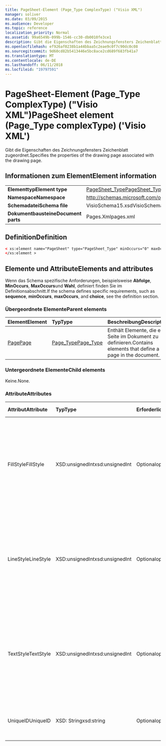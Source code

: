 ```yaml
---
title: PageSheet-Element (Page_Type ComplexType) ("Visio XML")
manager: soliver
ms.date: 03/09/2015
ms.audience: Developer
ms.topic: reference
localization_priority: Normal
ms.assetid: 99a6549b-099b-1546-cc30-db0010fe3ce1
description: Gibt die Eigenschaften des Zeichnungsfensters Zeichenblatt zugeordnet.
ms.openlocfilehash: ef926af0238b1a44bbaa5c2eae9c0f7c90dc0c08
ms.sourcegitcommit: 9d60cd82b5413446e5bc8ace2cd689f683fb41a7
ms.translationtype: MT
ms.contentlocale: de-DE
ms.lasthandoff: 06/11/2018
ms.locfileid: "19797591"
---
```

# <a name="pagesheet-element-pagetype-complextype-visio-xml"></a><span data-ttu-id="0b88f-103">PageSheet-Element (Page_Type ComplexType) ("Visio XML")</span><span class="sxs-lookup"><span data-stu-id="0b88f-103">PageSheet element (Page_Type complexType) ('Visio XML')</span></span>

<span data-ttu-id="0b88f-104">Gibt die Eigenschaften des Zeichnungsfensters Zeichenblatt zugeordnet.</span><span class="sxs-lookup"><span data-stu-id="0b88f-104">Specifies the properties of the drawing page associated with the drawing page.</span></span>
  
## <a name="element-information"></a><span data-ttu-id="0b88f-105">Informationen zum Element</span><span class="sxs-lookup"><span data-stu-id="0b88f-105">Element information</span></span>

|||
|:-----|:-----|
|<span data-ttu-id="0b88f-106">**Elementtyp**</span><span class="sxs-lookup"><span data-stu-id="0b88f-106">**Element type**</span></span> <br/> |[<span data-ttu-id="0b88f-107">PageSheet_Type</span><span class="sxs-lookup"><span data-stu-id="0b88f-107">PageSheet_Type</span></span>](pagesheet_type-complextypevisio-xml.md) <br/> |
|<span data-ttu-id="0b88f-108">**Namespace**</span><span class="sxs-lookup"><span data-stu-id="0b88f-108">**Namespace**</span></span> <br/> |http://schemas.microsoft.com/office/visio/2012/main  <br/> |
|<span data-ttu-id="0b88f-109">**Schemadatei**</span><span class="sxs-lookup"><span data-stu-id="0b88f-109">**Schema file**</span></span> <br/> |<span data-ttu-id="0b88f-110">VisioSchema15.xsd</span><span class="sxs-lookup"><span data-stu-id="0b88f-110">VisioSchema15.xsd</span></span>  <br/> |
|<span data-ttu-id="0b88f-111">**Dokumentbausteine**</span><span class="sxs-lookup"><span data-stu-id="0b88f-111">**Document parts**</span></span> <br/> |<span data-ttu-id="0b88f-112">Pages.Xml</span><span class="sxs-lookup"><span data-stu-id="0b88f-112">pages.xml</span></span>  <br/> |
   
## <a name="definition"></a><span data-ttu-id="0b88f-113">Definition</span><span class="sxs-lookup"><span data-stu-id="0b88f-113">Definition</span></span>

```XML
< xs:element name="PageSheet" type="PageSheet_Type" minOccurs="0" maxOccurs="1" >
</xs:element > 
```

## <a name="elements-and-attributes"></a><span data-ttu-id="0b88f-114">Elemente und Attribute</span><span class="sxs-lookup"><span data-stu-id="0b88f-114">Elements and attributes</span></span>

<span data-ttu-id="0b88f-115">Wenn das Schema spezifische Anforderungen, beispielsweise **Abfolge**, **MinOccurs**, **MaxOccurs**und **Wahl**, definiert finden Sie im Definitionsabschnitt.</span><span class="sxs-lookup"><span data-stu-id="0b88f-115">If the schema defines specific requirements, such as **sequence**, **minOccurs**, **maxOccurs**, and **choice**, see the definition section.</span></span> 
  
### <a name="parent-elements"></a><span data-ttu-id="0b88f-116">Übergeordnete Elemente</span><span class="sxs-lookup"><span data-stu-id="0b88f-116">Parent elements</span></span>

|<span data-ttu-id="0b88f-117">**Element**</span><span class="sxs-lookup"><span data-stu-id="0b88f-117">**Element**</span></span>|<span data-ttu-id="0b88f-118">**Typ**</span><span class="sxs-lookup"><span data-stu-id="0b88f-118">**Type**</span></span>|<span data-ttu-id="0b88f-119">**Beschreibung**</span><span class="sxs-lookup"><span data-stu-id="0b88f-119">**Description**</span></span>|
|:-----|:-----|:-----|
|[<span data-ttu-id="0b88f-120">Page</span><span class="sxs-lookup"><span data-stu-id="0b88f-120">Page</span></span>](page-element-pages_type-complextypevisio-xml.md) <br/> |[<span data-ttu-id="0b88f-121">Page_Type</span><span class="sxs-lookup"><span data-stu-id="0b88f-121">Page_Type</span></span>](page_type-complextypevisio-xml.md) <br/> |<span data-ttu-id="0b88f-122">Enthält Elemente, die eine Seite im Dokument zu definieren.</span><span class="sxs-lookup"><span data-stu-id="0b88f-122">Contains elements that define a page in the document.</span></span>  <br/> |
   
### <a name="child-elements"></a><span data-ttu-id="0b88f-123">Untergeordnete Elemente</span><span class="sxs-lookup"><span data-stu-id="0b88f-123">Child elements</span></span>

<span data-ttu-id="0b88f-124">Keine.</span><span class="sxs-lookup"><span data-stu-id="0b88f-124">None.</span></span>
  
### <a name="attributes"></a><span data-ttu-id="0b88f-125">Attribute</span><span class="sxs-lookup"><span data-stu-id="0b88f-125">Attributes</span></span>

|<span data-ttu-id="0b88f-126">**Attribut**</span><span class="sxs-lookup"><span data-stu-id="0b88f-126">**Attribute**</span></span>|<span data-ttu-id="0b88f-127">**Typ**</span><span class="sxs-lookup"><span data-stu-id="0b88f-127">**Type**</span></span>|<span data-ttu-id="0b88f-128">**Erforderlich**</span><span class="sxs-lookup"><span data-stu-id="0b88f-128">**Required**</span></span>|<span data-ttu-id="0b88f-129">**Beschreibung**</span><span class="sxs-lookup"><span data-stu-id="0b88f-129">**Description**</span></span>|<span data-ttu-id="0b88f-130">**Mögliche Werte**</span><span class="sxs-lookup"><span data-stu-id="0b88f-130">**Possible values**</span></span>|
|:-----|:-----|:-----|:-----|:-----|
|<span data-ttu-id="0b88f-131">FillStyle</span><span class="sxs-lookup"><span data-stu-id="0b88f-131">FillStyle</span></span>  <br/> |<span data-ttu-id="0b88f-132">XSD:unsignedInt</span><span class="sxs-lookup"><span data-stu-id="0b88f-132">xsd:unsignedInt</span></span>  <br/> |<span data-ttu-id="0b88f-133">Optional</span><span class="sxs-lookup"><span data-stu-id="0b88f-133">optional</span></span>  <br/> |<span data-ttu-id="0b88f-134">Gibt die ID des Stylesheets von der Füllung Formatierung geerbt.</span><span class="sxs-lookup"><span data-stu-id="0b88f-134">Specifies the ID of the style sheet from which to inherit fill formatting.</span></span> <span data-ttu-id="0b88f-135">Es muss der Wert des **ID** -Attributs einen **StyleSheet_Type** in der Zeichnung zugeordnet werden.</span><span class="sxs-lookup"><span data-stu-id="0b88f-135">It MUST be the value of the **ID** attribute associated with a **StyleSheet_Type** in the drawing.</span></span>  <br/> |<span data-ttu-id="0b88f-136">Werte des Typs Xsd:unsignedInt.</span><span class="sxs-lookup"><span data-stu-id="0b88f-136">Values of the xsd:unsignedInt type.</span></span>  <br/> |
|<span data-ttu-id="0b88f-137">LineStyle</span><span class="sxs-lookup"><span data-stu-id="0b88f-137">LineStyle</span></span>  <br/> |<span data-ttu-id="0b88f-138">XSD:unsignedInt</span><span class="sxs-lookup"><span data-stu-id="0b88f-138">xsd:unsignedInt</span></span>  <br/> |<span data-ttu-id="0b88f-139">Optional</span><span class="sxs-lookup"><span data-stu-id="0b88f-139">optional</span></span>  <br/> |<span data-ttu-id="0b88f-140">Gibt die ID des Stylesheets von der linienformatierung geerbt.</span><span class="sxs-lookup"><span data-stu-id="0b88f-140">Specifies the ID of the style sheet from which to inherit line formatting.</span></span> <span data-ttu-id="0b88f-141">Es muss der Wert des **ID** -Attributs einen **StyleSheet_Type** in der Zeichnung zugeordnet werden.</span><span class="sxs-lookup"><span data-stu-id="0b88f-141">It MUST be the value of the **ID** attribute associated with a **StyleSheet_Type** in the drawing.</span></span>  <br/> |<span data-ttu-id="0b88f-142">Werte des Typs Xsd:unsignedInt.</span><span class="sxs-lookup"><span data-stu-id="0b88f-142">Values of the xsd:unsignedInt type.</span></span>  <br/> |
|<span data-ttu-id="0b88f-143">TextStyle</span><span class="sxs-lookup"><span data-stu-id="0b88f-143">TextStyle</span></span>  <br/> |<span data-ttu-id="0b88f-144">XSD:unsignedInt</span><span class="sxs-lookup"><span data-stu-id="0b88f-144">xsd:unsignedInt</span></span>  <br/> |<span data-ttu-id="0b88f-145">Optional</span><span class="sxs-lookup"><span data-stu-id="0b88f-145">optional</span></span>  <br/> |<span data-ttu-id="0b88f-146">Gibt die ID des Stylesheets aus dem Text-Formatierung erben.</span><span class="sxs-lookup"><span data-stu-id="0b88f-146">Specifies the ID of the style sheet from which to inherit text formatting.</span></span> <span data-ttu-id="0b88f-147">Es muss der Wert des **ID** -Attributs einen **StyleSheet_Type** in der Zeichnung zugeordnet werden.</span><span class="sxs-lookup"><span data-stu-id="0b88f-147">It MUST be the value of the **ID** attribute associated with a **StyleSheet_Type** in the drawing.</span></span>  <br/> |<span data-ttu-id="0b88f-148">Werte des Typs Xsd:unsignedInt.</span><span class="sxs-lookup"><span data-stu-id="0b88f-148">Values of the xsd:unsignedInt type.</span></span>  <br/> |
|<span data-ttu-id="0b88f-149">UniqueID</span><span class="sxs-lookup"><span data-stu-id="0b88f-149">UniqueID</span></span>  <br/> |<span data-ttu-id="0b88f-150">XSD: String</span><span class="sxs-lookup"><span data-stu-id="0b88f-150">xsd:string</span></span>  <br/> |<span data-ttu-id="0b88f-151">Optional</span><span class="sxs-lookup"><span data-stu-id="0b88f-151">optional</span></span>  <br/> |<span data-ttu-id="0b88f-152">Die eindeutige ID des Elements in seinem übergeordneten Element.</span><span class="sxs-lookup"><span data-stu-id="0b88f-152">The unique ID of the element within its parent element.</span></span>  <br/> |<span data-ttu-id="0b88f-153">Werte des Typs xsd: String.</span><span class="sxs-lookup"><span data-stu-id="0b88f-153">Values of the xsd:string type.</span></span>  <br/> |
   

